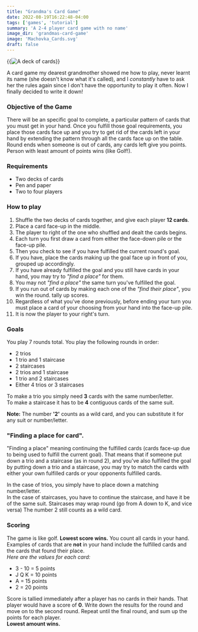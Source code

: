 ```yaml
---
title: "Grandma's Card Game"
date: 2022-08-19T16:22:48-04:00
tags: ['games', 'tutorial']
summary: 'A 2-4 player card game with no name'
image_dir: 'grandmas-card-game'
image: 'Machovka_Cards.svg'
draft: false
---
```

{{<img caption="Obligatory Contextual Image" alt="A deck of cards" src="Machovka_Cards.svg#center">}}

A card game my dearest grandmother showed me how to play, never learnt its name (she doesn't know what it's called), and I _constantly_ have to ask her the rules again since I don't have the opportunity to play it often.
Now I finally decided to write it down!

### Objective of the Game
There will be an specific goal to complete, a particular pattern of cards that you must get in your hand.
Once you fulfill those goal requirements, you place those cards face up and you try to get rid of the cards left in your hand by extending the pattern through all the cards face up on the table.
Round ends when someone is out of cards, any cards left give you points.
Person with least amount of points wins (like Golf!).

### Requirements
* Two decks of cards
* Pen and paper
* Two to four players

### How to play
1. Shuffle the two decks of cards together, and give each player **12 cards**.
2. Place a card face-up in the middle.
3. The player to right of the one who shuffled and dealt the cards begins.
4. Each turn you first draw a card from either the face-down pile or the face-up pile.
5. Then you check to see if you have fulfilled the current round's goal.
6. If you have, place the cards making up the goal face up in front of you, grouped up accordingly.
7. If you have already fulfilled the goal and you still have cards in your hand, you may try to _"find a place"_ for them.
8. You may not _"find a place"_ the same turn you've fulfilled the goal.
9. If you run out of cards by making each one of the _"find their place"_, you win the round. tally up scores.
10. Regardless of what you've done previously, before ending your turn you must place a card of your choosing from your hand into the face-up pile.
11. It is now the player to your right's turn.

### Goals
You play 7 rounds total.
You play the following rounds in order:
* 2 trios
* 1 trio and 1 staircase
* 2 staircases
* 2 trios and 1 staircase
* 1 trio and 2 staircases
* Either 4 trios or 3 staircases

To make a trio you simply need **3** cards with the same number/letter.  
To make a staircase it has to be **4** contiguous cards of the same suit.

**Note:** The number **'2'** counts as a wild card, and you can substitute it for any suit or number/letter.

### "Finding a place for card".
"Finding a place" meaning continuing the fulfilled cards (cards face-up due to being used to fulfill the current goal).
That means that if someone put down a trio and a staircase (as in round 2), and you've also fulfilled the goal by putting down a trio and a staircase, you may try to match the cards with either your own fulfilled cards or your opponents fulfilled cards.

In the case of trios, you simply have to place down a matching number/letter.  
In the case of staircases, you have to continue the staircase, and have it be of the same suit.
Staircases may wrap round (go from A down to K, and vice versa)
The number 2 still counts as a wild card.

### Scoring
The game is like golf.
**Lowest score wins.**
You count all cards in your hand.
Examples of cards that are **not** in your hand include the fulfilled cards and the cards that found their place.  
_Here are the values for each card:_   
* 3 - 10 = 5 points
* J Q K = 10 points
* A = 15 points
* 2 = 20 points

Score is tallied immediately after a player has no cards in their hands.
That player would have a score of **0**.
Write down the results for the round and move on to the second round.
Repeat until the final round, and sum up the points for each player.  
**Lowest amount wins.**
